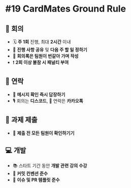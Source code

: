 # #19 CardMates Ground Rule

## 📝 회의

* 🗓️ **주 1회** 진행, 최대 **2시간** 이내
* 🔄 **진행 사항 공유** 및 **다음 주 할 일 정하기**
* 🧾 **회의록은 팀원이 번갈아 가며 작성**
* ❗ **2회 이상 불참 시 패널티 부여**

## 📱 연락

* 📩 **메시지 확인 즉시 답장하기**
* 🎙️ 회의는 **디스코드**, 📱 연락은 **카카오톡**

## 📌 과제 제출

* 👀 **제출 전 모든 팀원이 확인하기기**

## 💻 개발

* 📚 스타트 기간 동안 **개발 관련 강의 수강**
* 🔧 **커밋 컨벤션 준수**
* 🧩 **이슈 및 PR 템플릿 준수**